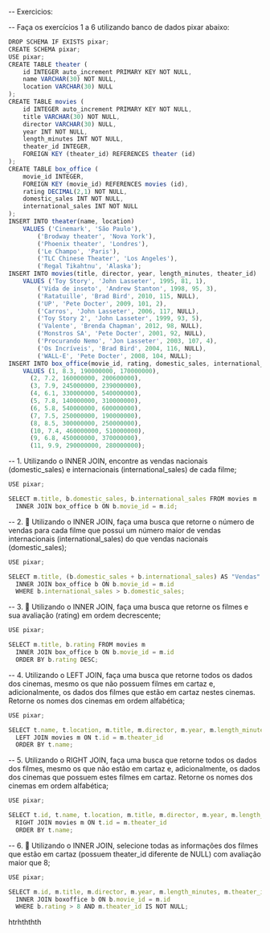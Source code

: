 -- Exercicios: 

-- Faça os exercícios 1 a 6 utilizando banco de dados pixar abaixo:
```js
DROP SCHEMA IF EXISTS pixar;
CREATE SCHEMA pixar;
USE pixar;
CREATE TABLE theater (
    id INTEGER auto_increment PRIMARY KEY NOT NULL,
    name VARCHAR(30) NOT NULL,
    location VARCHAR(30) NULL
);
CREATE TABLE movies (
    id INTEGER auto_increment PRIMARY KEY NOT NULL,
    title VARCHAR(30) NOT NULL,
    director VARCHAR(30) NULL,
    year INT NOT NULL,
    length_minutes INT NOT NULL,
    theater_id INTEGER,
    FOREIGN KEY (theater_id) REFERENCES theater (id)
);
CREATE TABLE box_office (
    movie_id INTEGER,
    FOREIGN KEY (movie_id) REFERENCES movies (id),
    rating DECIMAL(2,1) NOT NULL,
    domestic_sales INT NOT NULL,
    international_sales INT NOT NULL
);
INSERT INTO theater(name, location)
    VALUES ('Cinemark', 'São Paulo'),
        ('Brodway theater', 'Nova York'),
        ('Phoenix theater', 'Londres'),
        ('Le Champo', 'Paris'),
        ('TLC Chinese Theater', 'Los Angeles'),
        ('Regal Tikahtnu', 'Alaska');
INSERT INTO movies(title, director, year, length_minutes, theater_id)
    VALUES ('Toy Story', 'John Lasseter', 1995, 81, 1),
        ('Vida de inseto', 'Andrew Stanton', 1998, 95, 3),
        ('Ratatuille', 'Brad Bird', 2010, 115, NULL),
        ('UP', 'Pete Docter', 2009, 101, 2),
        ('Carros', 'John Lasseter', 2006, 117, NULL),
        ('Toy Story 2', 'John Lasseter', 1999, 93, 5),
        ('Valente', 'Brenda Chapman', 2012, 98, NULL),
        ('Monstros SA', 'Pete Docter', 2001, 92, NULL),
        ('Procurando Nemo', 'Jon Lasseter', 2003, 107, 4),
        ('Os Incríveis', 'Brad Bird', 2004, 116, NULL),
        ('WALL-E', 'Pete Docter', 2008, 104, NULL);
INSERT INTO box_office(movie_id, rating, domestic_sales, international_sales)
    VALUES (1, 8.3, 190000000, 170000000),
      (2, 7.2, 160000000, 200600000),
      (3, 7.9, 245000000, 239000000),
      (4, 6.1, 330000000, 540000000),
      (5, 7.8, 140000000, 310000000),
      (6, 5.8, 540000000, 600000000),
      (7, 7.5, 250000000, 190000000),
      (8, 8.5, 300000000, 250000000),
      (10, 7.4, 460000000, 510000000),
      (9, 6.8, 450000000, 370000000),
      (11, 9.9, 290000000, 280000000);
```

-- 1. Utilizando o INNER JOIN, encontre as vendas nacionais (domestic_sales) e internacionais (international_sales) de cada filme;
```js
USE pixar;

SELECT m.title, b.domestic_sales, b.international_sales FROM movies m
  INNER JOIN box_office b ON b.movie_id = m.id;
```

-- 2. 🚀 Utilizando o INNER JOIN, faça uma busca que retorne o número de vendas para cada filme que possui um número maior de vendas internacionais (international_sales) do que vendas nacionais (domestic_sales);
```js
USE pixar;

SELECT m.title, (b.domestic_sales + b.international_sales) AS "Vendas" FROM movies m
  INNER JOIN box_office b ON b.movie_id = m.id
  WHERE b.international_sales > b.domestic_sales;
```

-- 3. 🚀 Utilizando o INNER JOIN, faça uma busca que retorne os filmes e sua avaliação (rating) em ordem decrescente;
```js
USE pixar;

SELECT m.title, b.rating FROM movies m
  INNER JOIN box_office b ON b.movie_id = m.id
  ORDER BY b.rating DESC;
```

-- 4. Utilizando o LEFT JOIN, faça uma busca que retorne todos os dados dos cinemas, mesmo os que não possuem filmes em cartaz e, adicionalmente, os dados dos filmes que estão em cartaz nestes cinemas. Retorne os nomes dos cinemas em ordem alfabética;
```js
USE pixar;

SELECT t.name, t.location, m.title, m.director, m.year, m.length_minutes FROM theater t
  LEFT JOIN movies m ON t.id = m.theater_id
  ORDER BY t.name;
```

-- 5. Utilizando o RIGHT JOIN, faça uma busca que retorne todos os dados dos filmes, mesmo os que não estão em cartaz e, adicionalmente, os dados dos cinemas que possuem estes filmes em cartaz. Retorne os nomes dos cinemas em ordem alfabética;
```js
USE pixar;

SELECT t.id, t.name, t.location, m.title, m.director, m.year, m.length_minutes FROM theater t
  RIGHT JOIN movies m ON t.id = m.theater_id
  ORDER BY t.name;
```

-- 6. 🚀 Utilizando o INNER JOIN, selecione todas as informações dos filmes que estão em cartaz (possuem theater_id diferente de NULL) com avaliação maior que 8;
```js
USE pixar;

SELECT m.id, m.title, m.director, m.year, m.length_minutes, m.theater_id FROM movies m
  INNER JOIN boxoffice b ON b.movie_id = m.id
  WHERE b.rating > 8 AND m.theater_id IS NOT NULL;
```
htrhththth
